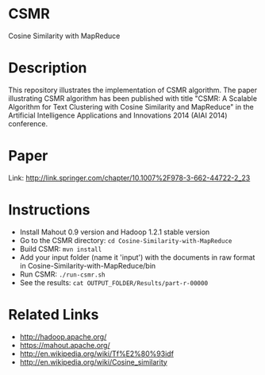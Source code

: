 CSMR
====

Cosine Similarity with MapReduce

Description
====
This repository illustrates the implementation of CSMR algorithm. The paper illustrating CSMR algorithm has been published  with title "CSMR: A Scalable Algorithm for Text Clustering with Cosine Similarity and MapReduce" in the Artificial Intelligence Applications and Innovations 2014 (AIAI 2014) conference.

Paper
====
Link: http://link.springer.com/chapter/10.1007%2F978-3-662-44722-2_23

Instructions
====
* Install Mahout 0.9 version and Hadoop 1.2.1 stable version
* Go to the CSMR directory: `cd Cosine-Similarity-with-MapReduce`
* Build CSMR: `mvn install`
* Add your input folder (name it 'input') with the documents in raw format in Cosine-Similarity-with-MapReduce/bin
* Run CSMR: `./run-csmr.sh`
* See the results: `cat OUTPUT_FOLDER/Results/part-r-00000`

Related Links
====
* http://hadoop.apache.org/
* https://mahout.apache.org/
* http://en.wikipedia.org/wiki/Tf%E2%80%93idf
* http://en.wikipedia.org/wiki/Cosine_similarity
